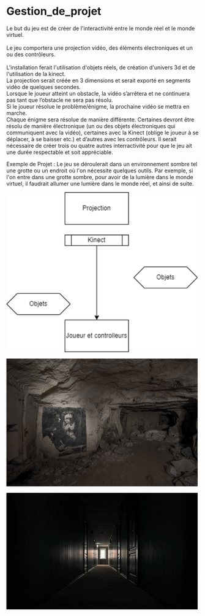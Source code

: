# Gestion_de_projet


Le but du jeu est de créer de l'interactivité entre le monde réel et le monde virtuel.
<br>
<br>
Le jeu comportera une projection vidéo, des éléments électroniques et un ou des contrôleurs.
<br>
<br>
L'installation ferait l'utilisation d'objets réels, de création d'univers 3d et de l'utilisation de la kinect.
<br>
La projection serait créée en 3 dimensions et serait exporté en segments vidéo de quelques secondes. 
<br>
Lorsque le joueur atteint un obstacle, la vidéo s’arrêtera et ne continuera pas tant que l’obstacle ne sera pas résolu.
<br>
Si le joueur résolue le problème/énigme, la prochaine vidéo se mettra en marche. 
<br>
Chaque énigme sera résolue de manière différente. Certaines devront être résolu de manière électronique (un ou des objets électroniques qui communiquent avec la vidéo), certaines avec la Kinect (oblige le joueur à se déplacer, à se baisser etc.) et d’autres avec les contrôleurs.
Il serait nécessaire de créer trois ou quatre autres interractivité pour que le jeu ait une durée respectable et soit appréciable.

Exemple de Projet : 
Le jeu se déroulerait dans un environnement sombre tel une grotte ou un endroit où l'on nécessite quelques outils.
Par exemple, si l'on entre dans une grotte sombre, pour avoir de la lumière dans le monde virtuel, il faudrait allumer une lumière dans le monde réel, et ainsi de suite.


<img src="fichier.drawio.png"
     alt="Markdown Monster icon"
     style="width: 500px;" />

<img src="grotte.jpg"
     alt="Markdown Monster icon"
     style="width: 500px;" />
     
  <img src="couloir.jpg"
     alt="Markdown Monster icon"
     style="width: 500px;" />

